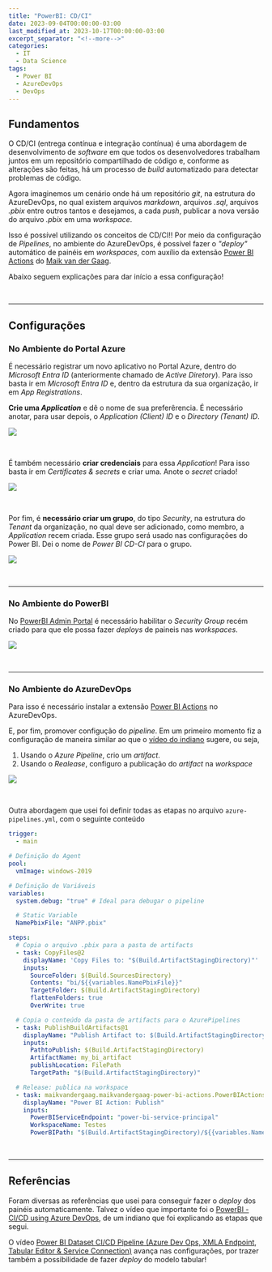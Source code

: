 ```yaml
---
title: "PowerBI: CD/CI"
date: 2023-09-04T00:00:00-03:00
last_modified_at: 2023-10-17T00:00:00-03:00
excerpt_separator: "<!--more-->"
categories:
  - IT
  - Data Science
tags:
  - Power BI
  - AzureDevOps
  - DevOps
---
```


## Fundamentos

O CD/CI (entrega contínua e integração contínua) é uma abordagem de desenvolvimento de _software_ em que todos os desenvolvedores trabalham juntos em um repositório compartilhado de código e, conforme as alterações são feitas, há um processo de _build_ automatizado para detectar problemas de código.

Agora imaginemos um cenário onde há um repositório _git_, na estrutura do AzureDevOps, no qual existem arquivos _markdown_, arquivos _.sql_, arquivos _.pbix_ entre outros tantos e desejamos, a cada _push_, publicar a nova versão do arquivo _.pbix_ em uma _workspace_.

Isso é possível utilizando os conceitos de CD/CI!! Por meio da configuração de _Pipelines_, no ambiente do AzureDevOps, é possível fazer o _"deploy"_ automático de painéis em _workspaces_, com auxílio da extensão [Power BI Actions](https://marketplace.visualstudio.com/items?itemName=maikvandergaag.maikvandergaag-power-bi-actions) do [Maik van der Gaag](https://marketplace.visualstudio.com/publishers/maikvandergaag).

Abaixo seguem explicações para dar início a essa configuração!

<br>

---

## Configurações

### No Ambiente do Portal Azure

É necessário registrar um novo aplicativo no Portal Azure, dentro do _Microsoft Entra ID_ (anteriormente chamado de _Active Diretory_). Para isso basta ir em _Microsoft Entra ID_ e, dentro da estrutura da sua organização, ir em _App Registrations_.

**Crie uma _Application_** e dê o nome de sua preferêrencia. É necessário anotar, para usar depois, o _Application (Client) ID_ e o _Directory (Tenant) ID_.

![](https://i.imgur.com/Pq7Ykh8.png)

<br>

É também necessário **criar credenciais** para essa _Application_! Para isso basta ir em _Certificates & secrets_ e criar uma. Anote o _secret_ criado!

![](https://i.imgur.com/L1Hwac6.png)

<br>

Por fim, é **necessário criar um grupo**, do tipo _Security_, na estrutura do _Tenant_ da organização, no qual deve ser adicionado, como membro, a _Application_ recem criada. Esse grupo será usado nas configurações do Power BI. Dei o nome de _Power BI CD-CI_ para o grupo.

![](https://i.imgur.com/JAhK773.png)

<br>

---

### No Ambiente do PowerBI

No [PowerBI Admin Portal](https://app.powerbi.com/admin-portal/tenantSettings) é necessário habilitar o _Security Group_ recém criado para que ele possa fazer _deploys_ de paineis nas _workspaces_.

![](https://i.imgur.com/SS2lSBt.png)

<br>

---

### No Ambiente do AzureDevOps

Para isso é necessário instalar a extensão [Power BI Actions](https://marketplace.visualstudio.com/items?itemName=maikvandergaag.maikvandergaag-power-bi-actions) no AzureDevOps.

E, por fim, promover configução do _pipeline_. Em um primeiro momento fiz a configuração de maneira similar ao que o [vídeo do indiano](https://youtu.be/qskIb2Hilv4?si=CWtswRzGUV8MvrL9&t=362) sugere, ou seja,

1. Usando o _Azure Pipeline_, crio um _artifact_.
2. Usando o _Realease_, configuro a publicação do _artifact_ na _workspace_

![](https://i.imgur.com/xitZmlC.png)

<br>

Outra abordagem que usei foi definir todas as etapas no arquivo `azure-pipelines.yml`, com o seguinte conteúdo

```yaml
trigger:
  - main

# Definição do Agent
pool:
  vmImage: windows-2019

# Definição de Variáveis
variables:
  system.debug: "true" # Ideal para debugar o pipeline

  # Static Variable
  NamePbixFile: "ANPP.pbix"

steps:
  # Copia o arquivo .pbix para a pasta de artifacts
  - task: CopyFiles@2
    displayName: 'Copy Files to: "$(Build.ArtifactStagingDirectory)"'
    inputs:
      SourceFolder: $(Build.SourcesDirectory)
      Contents: "bi/${{variables.NamePbixFile}}"
      TargetFolder: $(Build.ArtifactStagingDirectory)
      flattenFolders: true
      OverWrite: true

  # Copia o conteúdo da pasta de artifacts para o AzurePipelines
  - task: PublishBuildArtifacts@1
    displayName: "Publish Artifact to: $(Build.ArtifactStagingDirectory)"
    inputs:
      PathtoPublish: $(Build.ArtifactStagingDirectory)
      ArtifactName: my_bi_artifact
      publishLocation: FilePath
      TargetPath: "$(Build.ArtifactStagingDirectory)"

  # Release: publica na workspace
  - task: maikvandergaag.maikvandergaag-power-bi-actions.PowerBIActions.PowerBIActions@5
    displayName: "Power BI Action: Publish"
    inputs:
      PowerBIServiceEndpoint: "power-bi-service-principal"
      WorkspaceName: Testes
      PowerBIPath: "$(Build.ArtifactStagingDirectory)/${{variables.NamePbixFile}}"
```

<br>

---

## Referências

Foram diversas as referências que usei para conseguir fazer o _deploy_ dos painéis automaticamente. Talvez o vídeo que importante foi o [PowerBI - CI/CD using Azure DevOps](https://youtu.be/qskIb2Hilv4?si=EmJS2bTw387IzZFh), de um indiano que foi explicando as etapas que segui.

O vídeo [Power BI Dataset CI/CD Pipeline (Azure Dev Ops, XMLA Endpoint, Tabular Editor & Service Connection)](https://www.youtube.com/watch?v=8NHVFuvHwoI) avança nas configurações, por trazer também a possibilidade de fazer _deploy_ do modelo tabular!
